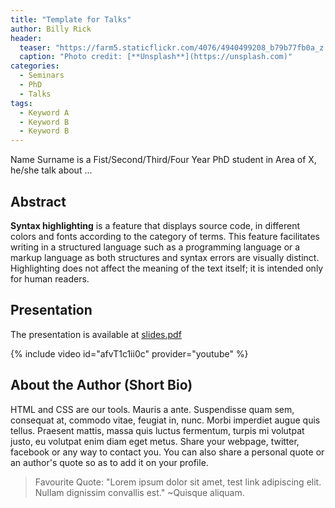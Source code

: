 ```yaml
---
title: "Template for Talks"
author: Billy Rick
header:
  teaser: "https://farm5.staticflickr.com/4076/4940499208_b79b77fb0a_z.jpg"
  caption: "Photo credit: [**Unsplash**](https://unsplash.com)"
categories:
  - Seminars
  - PhD
  - Talks
tags:
  - Keyword A
  - Keyword B
  - Keyword B
---
```


Name Surname is a Fist/Second/Third/Four Year PhD student in Area of X,
he/she talk about ...

## Abstract

**Syntax highlighting** is a feature that displays source code, in different
colors and fonts according to the category of terms. This feature facilitates
writing in a structured language such as a programming language or a markup
language as both structures and syntax errors are visually distinct. Highlighting
does not affect the meaning of the text itself; it is intended only for human
readers.


## Presentation

The presentation is available at [slides.pdf](https://mexicansocietyuob.github.io/Seminars/)

{% include video id="afvT1c1ii0c" provider="youtube" %}

## About the Author (Short Bio)

HTML and CSS are our tools. Mauris a ante. Suspendisse quam sem, consequat at,
commodo vitae, feugiat in, nunc. Morbi imperdiet augue quis tellus. Praesent
mattis, massa quis luctus fermentum, turpis mi volutpat justo, eu volutpat enim
diam eget metus.
Share your webpage, twitter, facebook or any way to contact you.
You can also share a personal quote or an author's quote so as to add it on your
profile.

> Favourite Quote: "Lorem ipsum dolor sit amet, test link adipiscing elit. Nullam dignissim convallis est." ~Quisque aliquam.
